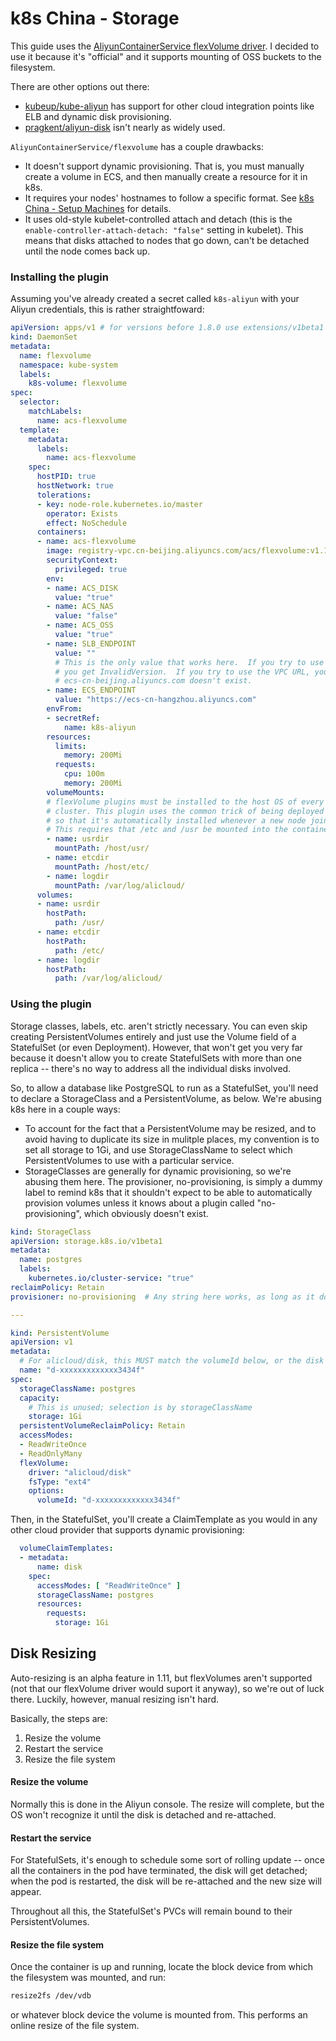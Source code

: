 # k8s China - Storage

This guide uses the [AliyunContainerService flexVolume driver](https://github.com/AliyunContainerService/flexvolume).  I decided to use it because it's "official" and it supports mounting of OSS buckets to the filesystem.

There are other options out there:

- [kubeup/kube-aliyun](https://github.com/kubeup/kube-aliyun) has support for other cloud integration points like ELB and dynamic disk provisioning.
- [pragkent/aliyun-disk](https://github.com/pragkent/aliyun-disk) isn't nearly as widely used.

`AliyunContainerService/flexvolume` has a couple drawbacks:

- It doesn't support dynamic provisioning.  That is, you must manually create a volume in ECS, and then manually create a resource for it in k8s.
- It requires your nodes' hostnames to follow a specific format.  See [k8s China - Setup Machines](setup-machines.md) for details.
- It uses old-style kubelet-controlled attach and detach (this is the `enable-controller-attach-detach: "false"` setting in kubelet). This means that disks attached to nodes that go down, can't be detached until the node comes back up.

### Installing the plugin

Assuming you've already created a secret called `k8s-aliyun` with your Aliyun credentials, this is rather straightfoward:

```yaml
apiVersion: apps/v1 # for versions before 1.8.0 use extensions/v1beta1
kind: DaemonSet
metadata:
  name: flexvolume
  namespace: kube-system
  labels:
    k8s-volume: flexvolume
spec:
  selector:
    matchLabels:
      name: acs-flexvolume
  template:
    metadata:
      labels:
        name: acs-flexvolume
    spec:
      hostPID: true
      hostNetwork: true
      tolerations:
      - key: node-role.kubernetes.io/master
        operator: Exists
        effect: NoSchedule
      containers:
      - name: acs-flexvolume
        image: registry-vpc.cn-beijing.aliyuncs.com/acs/flexvolume:v1.10.4-5f4bbef
        securityContext:
          privileged: true
        env:
        - name: ACS_DISK
          value: "true"
        - name: ACS_NAS
          value: "false"
        - name: ACS_OSS
          value: "true"
        - name: SLB_ENDPOINT
          value: ""
          # This is the only value that works here.  If you try to use the default (empty string),
          # you get InvalidVersion.  If you try to use the VPC URL, you get InvalidVersion.
          # ecs-cn-beijing.aliyuncs.com doesn't exist.
        - name: ECS_ENDPOINT
          value: "https://ecs-cn-hangzhou.aliyuncs.com"
        envFrom:
        - secretRef:
            name: k8s-aliyun
        resources:
          limits:
            memory: 200Mi
          requests:
            cpu: 100m
            memory: 200Mi
        volumeMounts:
        # flexVolume plugins must be installed to the host OS of every node in the
        # cluster. This plugin uses the common trick of being deployed as a DaemonSet
        # so that it's automatically installed whenever a new node joins the cluster.
        # This requires that /etc and /usr be mounted into the container.
        - name: usrdir
          mountPath: /host/usr/
        - name: etcdir
          mountPath: /host/etc/
        - name: logdir
          mountPath: /var/log/alicloud/
      volumes:
      - name: usrdir
        hostPath:
          path: /usr/
      - name: etcdir
        hostPath:
          path: /etc/
      - name: logdir
        hostPath:
          path: /var/log/alicloud/
```


### Using the plugin

Storage classes, labels, etc. aren't strictly necessary.  You can even skip creating PersistentVolumes entirely and just use the Volume field of a StatefulSet (or even Deployment).  However, that won't get you very far because it doesn't allow you to create StatefulSets with more than one replica -- there's no way to address all the individual disks involved.

So, to allow a database like PostgreSQL to run as a StatefulSet, you'll need to declare a StorageClass and a PersistentVolume, as below.  We're abusing k8s here in a couple ways:

- To account for the fact that a PersistentVolume may be resized, and to avoid having to duplicate its size in mulitple places, my convention is to set all storage to 1Gi, and use StorageClassName to select which PersistentVolumes to use with a particular service.
- StorageClasses are generally for dynamic provisioning, so we're abusing them here.  The provisioner, no-provisioning, is simply a dummy label to remind k8s that it shouldn't expect to be able to automatically provision volumes unless it knows about a plugin called "no-provisioning", which obviously doesn't exist.

```yaml
kind: StorageClass
apiVersion: storage.k8s.io/v1beta1
metadata:
  name: postgres
  labels:
    kubernetes.io/cluster-service: "true"
reclaimPolicy: Retain
provisioner: no-provisioning  # Any string here works, as long as it doesn't start with kubernetes.io/

---

kind: PersistentVolume
apiVersion: v1
metadata:
  # For alicloud/disk, this MUST match the volumeId below, or the disk can't be detached
  name: "d-xxxxxxxxxxxxx3434f"
spec:
  storageClassName: postgres
  capacity:
    # This is unused; selection is by storageClassName
    storage: 1Gi
  persistentVolumeReclaimPolicy: Retain
  accessModes:
  - ReadWriteOnce
  - ReadOnlyMany
  flexVolume:
    driver: "alicloud/disk"
    fsType: "ext4"
    options:
      volumeId: "d-xxxxxxxxxxxxx3434f"

```

Then, in the StatefulSet, you'll create a ClaimTemplate as you would in any other cloud provider that supports dynamic provisioning:

```yaml
  volumeClaimTemplates:
  - metadata:
      name: disk
    spec:
      accessModes: [ "ReadWriteOnce" ]
      storageClassName: postgres
      resources:
        requests:
          storage: 1Gi
```

## Disk Resizing

Auto-resizing is an alpha feature in 1.11, but flexVolumes aren't supported (not that our flexVolume driver would suport it anyway), so we're out of luck there.  Luckily, however, manual resizing isn't hard.

Basically, the steps are:

1. Resize the volume
2. Restart the service
3. Resize the file system

#### Resize the volume

Normally this is done in the Aliyun console. The resize will complete, but the OS won't recognize it until the disk is detached and re-attached.

#### Restart the service

For StatefulSets, it's enough to schedule some sort of rolling update -- once all the containers in the pod have terminated, the disk will get detached; when the pod is restarted, the disk will be re-attached and the new size will appear.

Throughout all this, the StatefulSet's PVCs will remain bound to their PersistentVolumes.

#### Resize the file system

Once the container is up and running, locate the block device from which the filesystem was mounted, and run:

```bash
resize2fs /dev/vdb
```

or whatever block device the volume is mounted from.  This performs an online resize of the file system.
